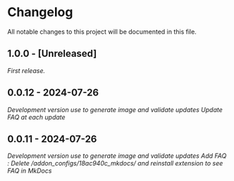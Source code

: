 # Changelog

All notable changes to this project will be documented in this file.

## 1.0.0 - [Unreleased]

_First release._

## 0.0.12 - 2024-07-26

_Development version use to generate image and validate updates_
_Update FAQ at each update_

## 0.0.11 - 2024-07-26

_Development version use to generate image and validate updates_
_Add FAQ : Delete /addon_configs/18ac940c_mkdocs/ and reinstall extension to see FAQ in MkDocs_
